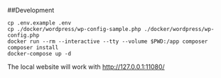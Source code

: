 ##Development
```shell script
cp .env.example .env
cp ./docker/wordpress/wp-config-sample.php ./docker/wordpress/wp-config.php
docker run --rm --interactive --tty --volume $PWD:/app composer composer install
docker-compose up -d
```
The local website will work with http://127.0.0.1:11080/
